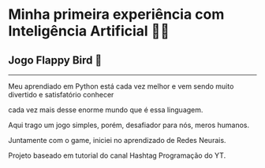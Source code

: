 # Minha primeira experiência com Inteligência Artificial 👨‍💻
## Jogo Flappy Bird 🐤
---
Meu aprendiado em Python está cada vez melhor e vem sendo muito divertido e satisfatório conhecer 

cada vez mais desse enorme mundo que é essa linguagem.

Aqui trago um jogo simples, porém, desafiador para nós, meros humanos.

Juntamente com o game, iniciei no aprendizado de Redes Neurais. 

Projeto baseado em tutorial do canal Hashtag Programação do YT.
